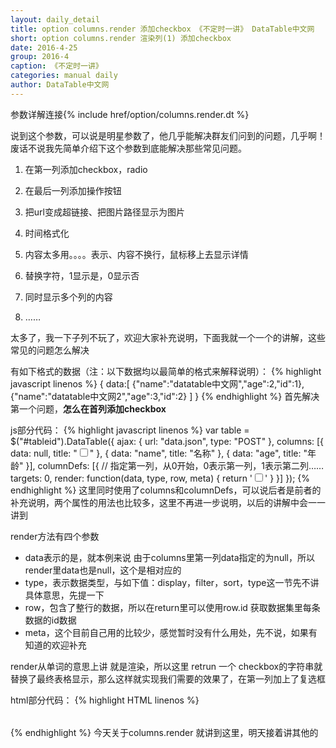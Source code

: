 ```yaml
---
layout: daily_detail
title: option columns.render 添加checkbox 《不定时一讲》 DataTable中文网
short: option columns.render 渲染列(1) 添加checkbox
date: 2016-4-25
group: 2016-4
caption: 《不定时一讲》
categories: manual daily
author: DataTable中文网
---
```

参数详解连接{% include href/option/columns.render.dt %}

说到这个参数，可以说是明星参数了，他几乎能解决群友们问到的问题，几乎啊！废话不说我先简单介绍下这个参数到底能解决那些常见问题。

1. 在第一列添加checkbox，radio

2. 在最后一列添加操作按钮

3. 把url变成超链接、把图片路径显示为图片

4. 时间格式化

5. 内容太多用。。。。表示、内容不换行，鼠标移上去显示详情

6. 替换字符，1显示是，0显示否

7. 同时显示多个列的内容

8. ……

太多了，我一下子列不玩了，欢迎大家补充说明，下面我就一个一个的讲解，这些常见的问题怎么解决

有如下格式的数据（注：以下数据均以最简单的格式来解释说明）：
{% highlight javascript linenos %}
{
    data:[
        {"name":"datatable中文网","age":2,"id":1},
        {"name":"datatable中文网2","age":3,"id":2}
    ]
}
{% endhighlight %}
首先解决第一个问题，**怎么在首列添加checkbox**

js部分代码：
{% highlight javascript linenos %}
var table = $("#tableid").DataTable({
    ajax: {
        url: "data.json",
        type: "POST"
    },
    columns: [{
        data: null,
        title: "<input type='checkbox' name='checklist' id='checkall' />"
    },
    {
        data: "name",
        title: "名称"
    },
    {
        data: "age",
        title: "年龄"
    }],
    columnDefs: [{
        //   指定第一列，从0开始，0表示第一列，1表示第二列……
        targets: 0,
        render: function(data, type, row, meta) {
            return '<input type="checkbox" name="checklist" value="' + row.id + '" />'
        }
    }]
});
{% endhighlight %}
这里同时使用了columns和columnDefs，可以说后者是前者的补充说明，两个属性的用法也比较多，这里不再进一步说明，以后的讲解中会一一讲到

render方法有四个参数

* data表示的是，就本例来说 由于columns里第一列data指定的为null，所以render里data也是null，这个是相对应的
* type，表示数据类型，与如下值：display，filter，sort，type这一节先不讲具体意思，先提一下
* row，包含了整行的数据，所以在return里可以使用row.id 获取数据集里每条数据的id数据
* meta，这个目前自己用的比较少，感觉暂时没有什么用处，先不说，如果有知道的欢迎补充

render从单词的意思上讲 就是渲染，所以这里 retrun 一个 checkbox的字符串就替换了最终表格显示，那么这样就实现我们需要的效果了，在第一列加上了复选框

html部分代码：
{% highlight HTML linenos %}
<table id="tableid">
        <!-- 由于我在dt初始化代码里配置了columns.title属性，所以在html里不用再书写th标签-->
</table>
{% endhighlight %}
今天关于columns.render 就讲到这里，明天接着讲其他的